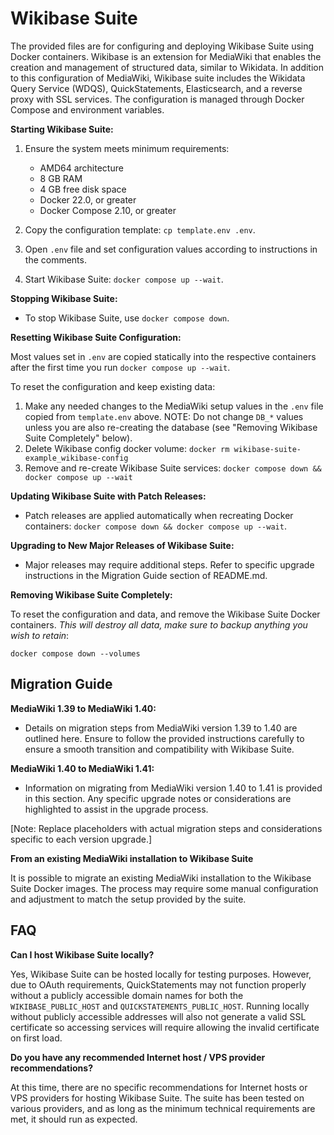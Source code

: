 # Wikibase Suite

The provided files are for configuring and deploying Wikibase Suite using Docker containers. Wikibase is an extension for MediaWiki that enables the creation and management of structured data, similar to Wikidata. In addition to this configuration of MediaWiki, Wikibase suite includes the Wikidata Query Service (WDQS), QuickStatements, Elasticsearch, and a reverse proxy with SSL services. The configuration is managed through Docker Compose and environment variables.

**Starting Wikibase Suite:**

1. Ensure the system meets minimum requirements:

    - AMD64 architecture
    - 8 GB RAM
    - 4 GB free disk space
    - Docker 22.0, or greater
    - Docker Compose 2.10, or greater

2. Copy the configuration template: `cp template.env .env`.
3. Open `.env` file and set configuration values according to instructions in the comments.
4. Start Wikibase Suite: `docker compose up --wait`.

**Stopping Wikibase Suite:**

- To stop Wikibase Suite, use `docker compose down`.

**Resetting Wikibase Suite Configuration:**

Most values set in `.env` are copied statically into the respective containers after the first time you run `docker compose up --wait`.

To reset the configuration and keep existing data:

1. Make any needed changes to the MediaWiki setup values in the `.env` file copied from `template.env` above. NOTE: Do not change `DB_*` values unless you are also re-creating the database (see "Removing Wikibase Suite Completely" below).
2. Delete Wikibase config docker volume: `docker rm wikibase-suite-example_wikibase-config`
3. Remove and re-create Wikibase Suite services: `docker compose down && docker compose up --wait`

**Updating Wikibase Suite with Patch Releases:**

- Patch releases are applied automatically when recreating Docker containers: `docker compose down && docker compose up --wait`.

**Upgrading to New Major Releases of Wikibase Suite:**

- Major releases may require additional steps. Refer to specific upgrade instructions in the Migration Guide section of README.md.

**Removing Wikibase Suite Completely:**

To reset the configuration and data, and remove the Wikibase Suite Docker containers. *This will destroy all data, make sure to backup anything you wish to retain*:

`docker compose down --volumes`

## Migration Guide

**MediaWiki 1.39 to MediaWiki 1.40:**

- Details on migration steps from MediaWiki version 1.39 to 1.40 are outlined here. Ensure to follow the provided instructions carefully to ensure a smooth transition and compatibility with Wikibase Suite.

**MediaWiki 1.40 to MediaWiki 1.41:**

- Information on migrating from MediaWiki version 1.40 to 1.41 is provided in this section. Any specific upgrade notes or considerations are highlighted to assist in the upgrade process.

[Note: Replace placeholders with actual migration steps and considerations specific to each version upgrade.]

**From an existing MediaWiki installation to Wikibase Suite**

It is possible to migrate an existing MediaWiki installation to the Wikibase Suite Docker images. The process may require some manual configuration and adjustment to match the setup provided by the suite.

## FAQ

**Can I host Wikibase Suite locally?**

Yes, Wikibase Suite can be hosted locally for testing purposes. However, due to OAuth requirements, QuickStatements may not function properly without a publicly accessible domain names for both the `WIKIBASE_PUBLIC_HOST` and `QUICKSTATEMENTS_PUBLIC_HOST`. Running locally without publicly accessible addresses will also not generate a valid SSL certificate so accessing services will require allowing the invalid certificate on first load.

**Do you have any recommended Internet host / VPS provider recommendations?**

At this time, there are no specific recommendations for Internet hosts or VPS providers for hosting Wikibase Suite. The suite has been tested on various providers, and as long as the minimum technical requirements are met, it should run as expected.
